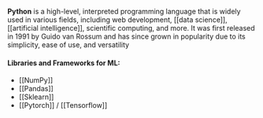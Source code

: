 **Python** is a high-level, interpreted programming language that is widely used in various fields, including web development, [[data science]], [[artificial intelligence]], scientific computing, and more. It was first released in 1991 by Guido van Rossum and has since grown in popularity due to its simplicity, ease of use, and versatility

#### Libraries and Frameworks for ML:

* [[NumPy]]
* [[Pandas]]
* [[Sklearn]]
* [[Pytorch]] / [[Tensorflow]]